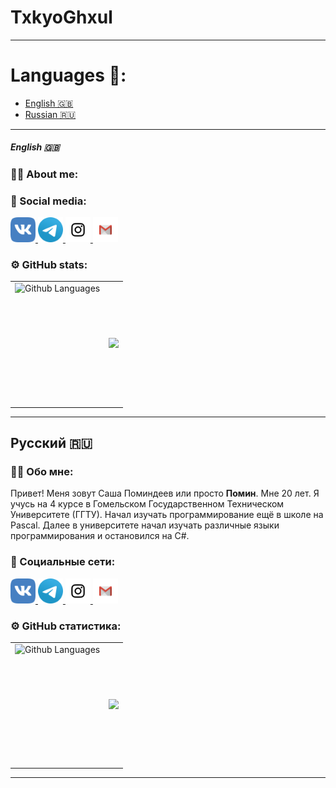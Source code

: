 
# TxkyoGhxul

---

# Languages 📢:
  - [English 🇬🇧](#English)
  - [Russian 🇷🇺](#Русский)

---

##### English 🇬🇧
### :man_technologist: About me:

### 🤝 Social media:
<div id="badges">
  <a href="https://vk.com/pxmiu">
    <img src="icons/VK.png" width="40" height="40" alt="vk" />
  </a>
  <a href="https://t.me/pxmiu">
    <img src="icons/Telegram.png" width="40" height="40" alt="telegram" />
  </a>
  <a href="https://www.instagram.com/99svd">
    <img src="icons/Instagram.png" width="40" height="40" alt="instagram" />
  </a>
  <a href="mailto:pmnsplay@gmail.com">
    <img src="icons/Gmail.png" width="40" height="40" alt="gmail" />
  </a>
</div>

### ⚙️ GitHub stats:

<table>
  <tr>
    <td>
      <img height="195px" align="right" alt="Github Languages" src="https://github-readme-stats-sigma-five.vercel.app/api/top-langs/?username=TxkyoGhxul&layout=compact&theme=vision-friendly-dark" />
    </td>
    <td>
      <img src="https://github-readme-stats.vercel.app/api?username=TxkyoGhxul&show_icons=true&theme=merko" />
    </td>
  </tr>
</table>

---

## Русский 🇷🇺
### :man_technologist: Обо мне:
<p>
  Привет! Меня зовут Саша Поминдеев или просто <b>Помин</b>. Мне 20 лет. Я учусь на 4 курсе в Гомельском Государственном Техническом Университете (ГГТУ). Начал изучать программирование ещё в школе на Pascal. Далее в университете начал изучать различные языки программирования и остановился на C#. 
 </p>

### 🤝 Социальные сети:
<div id="badges">
  <a href="https://vk.com/pxmiu">
    <img src="icons/VK.png" width="40" height="40" alt="vk" />
  </a>
  <a href="https://t.me/pxmiu">
    <img src="icons/Telegram.png" width="40" height="40" alt="telegram" />
  </a>
  <a href="https://www.instagram.com/99svd">
    <img src="icons/Instagram.png" width="40" height="40" alt="instagram" />
  </a>
  <a href="mailto:pmnsplay@gmail.com">
    <img src="icons/Gmail.png" width="40" height="40" alt="gmail" />
  </a>
</div>

### ⚙️ GitHub статистика:

<table>
  <tr>
    <td>
      <img height="195px" align="right" alt="Github Languages" src="https://github-readme-stats-sigma-five.vercel.app/api/top-langs/?username=TxkyoGhxul&layout=compact&theme=vision-friendly-dark" />
    </td>
    <td>
      <img src="https://github-readme-stats.vercel.app/api?username=TxkyoGhxul&show_icons=true&theme=merko" />
    </td>
  </tr>
</table>


---
